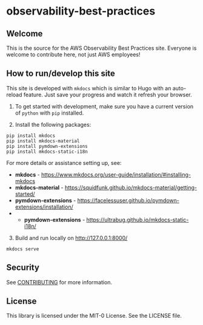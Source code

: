 # observability-best-practices

## Welcome

This is the source for the AWS Observability Best Practices site. Everyone is welcome to contribute here, not just AWS employees!

## How to run/develop this site

This site is developed with `mkdocs` which is similar to Hugo with an auto-reload feature. Just save your progress and watch it refresh your browser.

1) To get started with development, make sure you have a current version of `python` with `pip` installed.

2) Install the following packages:

```
pip install mkdocs
pip install mkdocs-material
pip install pymdown-extensions
pip install mkdocs-static-i18n
```

For more details or assistance setting up, see:
* **mkdocs** - https://www.mkdocs.org/user-guide/installation/#installing-mkdocs
* **mkdocs-material** - https://squidfunk.github.io/mkdocs-material/getting-started/
* **pymdown-extensions** - https://facelessuser.github.io/pymdown-extensions/installation/
* * **pymdown-extensions** - https://ultrabug.github.io/mkdocs-static-i18n/

3) Build and run locally on http://127.0.0.1:8000/

```
mkdocs serve
```

## Security

See [CONTRIBUTING](CONTRIBUTING.md#security-issue-notifications) for more information.

## License

This library is licensed under the MIT-0 License. See the LICENSE file.
